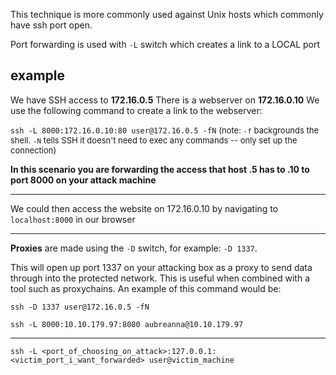 This technique is more commonly used against Unix hosts which commonly have ssh port open.

Port forwarding is used with `-L` switch which creates a link to a LOCAL port

## example
We have SSH access to **172.16.0.5**
There is a webserver on **172.16.0.10**
We use the following command to create a link to the webserver:

`ssh -L 8000:172.16.0.10:80 user@172.16.0.5 -fN`
<font size="2"> (note: `-f` backgrounds the shell. `-N` tells SSH it doesn't need to exec any commands -- only set up the connection) </font>

**In this scenario you are forwarding the access that host .5 has to .10 to port 8000 on your attack machine**

---

We could then access the website on 172.16.0.10 by navigating to `localhost:8000` in our browser

---


**Proxies** are made using the `-D` switch, for example: `-D 1337`. 

This will open up port 1337 on your attacking box as a proxy to send data through into the protected network. This is useful when combined with a tool such as proxychains. An example of this command would be:  

`ssh -D 1337 user@172.16.0.5 -fN`


`ssh -L 8000:10.10.179.97:8080 aubreanna@10.10.179.97`

---
```
ssh -L <port_of_choosing_on_attack>:127.0.0.1:<victim_port_i_want_forwarded> user@victim_machine
```